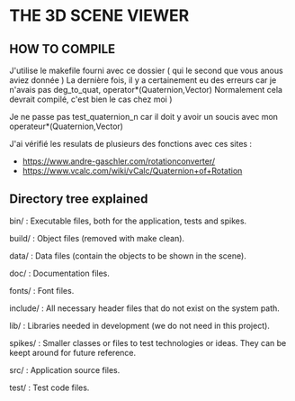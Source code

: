 # THE 3D SCENE VIEWER

## HOW TO COMPILE ##

J'utilise le makefile fourni avec ce dossier ( qui le second que vous anous aviez donnée )
La dernière fois, il y a certainement eu des erreurs car je n'avais pas deg_to_quat, operator*(Quaternion,Vector)
Normalement cela devrait compilé, c'est bien le cas chez moi )

Je ne passe pas test_quaternion_n car il doit y avoir un soucis avec mon operateur*(Quaternion,Vector)

J'ai vérifié les resulats de plusieurs des fonctions avec ces sites :
* https://www.andre-gaschler.com/rotationconverter/
* https://www.vcalc.com/wiki/vCalc/Quaternion+of+Rotation


## Directory tree explained

bin/
: Executable files, both for the application, tests and spikes.

build/
: Object files (removed with make clean).

data/
: Data files (contain the objects to be shown in the scene).

doc/
: Documentation files.

fonts/
: Font files.

include/
: All necessary header files that do not exist on the system path.

lib/
: Libraries needed in development (we do not need in this project).

spikes/
: Smaller classes or files to test technologies or ideas. They can be keept around for future reference.

src/
: Application source files.

test/
: Test code files.

 
